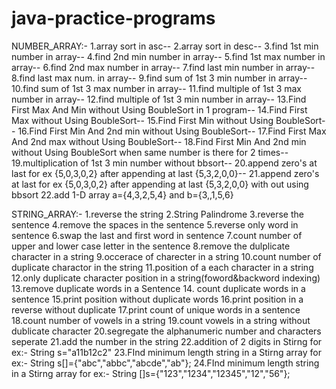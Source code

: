 # java-practice-programs

NUMBER_ARRAY:-
1.array sort in asc--
2.array sort in desc--
3.find 1st min number in array--
4.find 2nd min number in array--
5.find 1st max  number in array--
6.find 2nd max  number in array--
7.find last min number in array--
8.find last max num. in array--
9.find sum of 1st 3 min number in array--
10.find sum of 1st 3 max number in array--
11.find multiple of 1st 3 max number in array--
12.find multiple of 1st 3 min number in array--
13.Find First Max And Min without Using BoubleSort in 1 program--
14.Find First Max without Using BoubleSort--
15.Find First Min without Using BoubleSort--
16.Find First Min And 2nd min without Using BoubleSort--
17.Find First Max And 2nd max without Using BoubleSort--
18.Find First Min And 2nd min without Using BoubleSort when same number is there for 2 times--
19.multiplication of 1st 3 min number without bbsort--
20.append zero's at last for ex {5,0,3,0,2} after appending at last {5,3,2,0,0}--
21.append zero's at last for ex {5,0,3,0,2} after appending at last {5,3,2,0,0} with out using bbsort
22.add 1-D array a={4,3,2,5,4} and b={3,,1,5,6}

STRING_ARRAY:-
1.reverse the string
2.String Palindrome
3.reverse the sentence
4.remove the spaces in the sentence
5.reverse only word in sentence 
6.swap the last and first word in sentence
7.count number of upper and lower case letter in the sentence
8.remove the dulplicate character in a string
9.occerace of charecter in a string
10.count number of duplicate charactor in the string
11.position of a each character in a string
12.only duplicate character position in a string(foword&backword indexing)
13.remove duplicate words in a Sentence
14. count duplicate words in a sentence
15.print position without duplicate words 
16.print position in a reverse without duplicate
17.print count of unique words in a sentence
18.count number of vowels in a string
19.count vowels in a string without dublicate character
20.segregate the alphanumeric number and characters seperate
21.add the number in the string 
22.addition of 2 digits in Stirng for ex:- String s="a11b12c2"
23.FInd minimum length string in a Stirng array  for ex:-
	String s[]={"abc","abbc","abcde","ab"};
24.FInd minimum length string in a Stirng array  for ex:-
	String []s={"123","1234","12345","12","56"};














